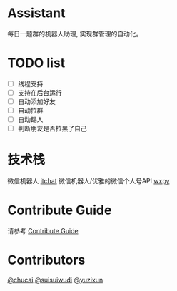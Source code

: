 # Assistant

每日一题群的机器人助理, 实现群管理的自动化。

# TODO list

- [ ] 线程支持
- [ ] 支持在后台运行
- [ ] 自动添加好友
- [ ] 自动拉群
- [ ] 自动踢人
- [ ] 判断朋友是否拉黑了自己

# 技术栈
微信机器人 [itchat](https://github.com/littlecodersh/ItChat)
微信机器人/优雅的微信个人号API [wxpy](https://github.com/youfou/wxpy)

# Contribute Guide
请参考 [Contribute Guide](/CONTRIBUTE.md)

# Contributors

[@chucai](https://github.com/chucai)
[@suisuiwudi](https://github.com/suisuiwudi)
[@yuzixun](https://github.com/yuzixun)

